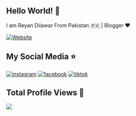 ## Hello World! 🤩

I am Reyan Dilawar From Pakistan 🇵🇰 | Blogger ❤️

[![Website](https://custom-icon-badges.demolab.com/badge/-Website-ff0000?style=for-the-badge&logo=heart&logoColor=white)](https://reyandilawar.blogspot.com "My Website")
    
## My Social Media ⭐

[![instagram](https://custom-icon-badges.demolab.com/badge/-instagram-F30183?style=for-the-badge&logo=instagram&logoColor=white)](https://instagram.com/reyan_dilawar)
[![facebook](https://custom-icon-badges.demolab.com/badge/-facebook-0B5ED7?style=for-the-badge&logo=facebook&logoColor=white)](https://facebook.com/reyandilawar)
[![tiktok](https://custom-icon-badges.demolab.com/badge/-tiktok-000000?style=for-the-badge&logo=tiktok&logoColor=white)](https://tiktok.com/@reyan_dilawar)

## Total Profile Views 🚀


![](https://komarev.com/ghpvc/?username=reyan-dilawar&color=brightgreen&style=flat-square)

